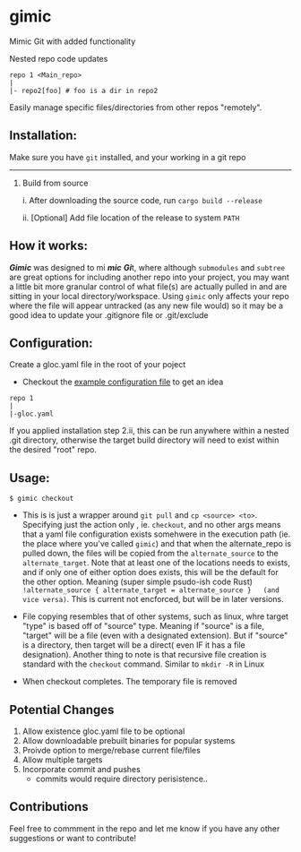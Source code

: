# gimic
Mimic Git with added functionality

Nested repo code updates


```
repo 1 <Main_repo>
|
|- repo2[foo] # foo is a dir in repo2
```

Easily manage specific files/directories from other repos "remotely". 

## Installation:

Make sure you have `git` installed, and your working in a git repo

---

1) Build from source

    i. After downloading the source code, run `cargo build --release`
    
    ii. [Optional] Add file location of the release to system `PATH` 


## How it works:

_**Gimic**_ was designed to mi ***mic*** ***Gi***t,  where although `submodules` and `subtree` are great options for including another repo into your project, you may want a little bit more granular control of what file(s) are actually pulled in and are sitting in your local directory/workspace. Using `gimic` only affects your repo where the file will appear untracked (as any new file would) so it may be a good idea to update your .gitignore file or .git/exclude  

## Configuration:

Create a gloc.yaml file in the root of your poject
 - Checkout the [example configuration file](https://github.com/Antsthebul/gimic/blob/main/example.yaml) to get an idea

```
repo 1
|
|-gloc.yaml
```

If you applied installation step 2.ii, this can be run anywhere within a nested .git directory, otherwise the target build directory will need to exist within the desired "root" repo.


## Usage:

`$ gimic checkout`
- This is is just a wrapper around `git pull` and `cp <source> <to>`. Specifying just the action only , ie. `checkout`, and no other args means that a yaml file configuration exists somehwere in the execution path (ie. the place where you've called `gimic`) and that when the alternate_repo is pulled down, the files will be copied from the `alternate_source` to the `alternate_target`. Note that at least one of the locations needs to exists, and if only one of either option does exists, this will be the default for the other option. Meaning (super simple psudo-ish code Rust) `!alternate_source { alternate_target = alternate_source }   (and vice versa)`. This is current not encforced, but will be in later versions.

- File copying resembles that of other systems, such as linux, whre target "type" is based off of "source" type. Meaning if "source" is a file, "target" will be a file (even with a designated extension). But if "source" is a directory, then target will be a direct( even IF it has a file designation). Another thing to note is that recursive file creation is standard with the `checkout` command. Similar to `mkdir -R` in Linux

- When checkout completes. The temporary file is removed



## Potential Changes
1. Allow existence gloc.yaml file to be optional
2. Allow downloadable prebuilt binaries for popular systems
3. Proivde option to merge/rebase current file/files
4. Allow multiple targets
5. Incorporate commit and pushes
    - commits would require directory perisistence..

## Contributions
Feel free to commment in the repo and let me know if you have any other suggestions or want to contribute! 

